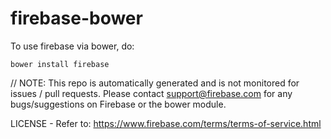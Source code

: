 firebase-bower
==============

To use firebase via bower, do:

    bower install firebase
//
NOTE: This repo is automatically generated and is not monitored for issues / pull requests.  Please contact support@firebase.com for any bugs/suggestions on Firebase or the bower module.

LICENSE - Refer to: https://www.firebase.com/terms/terms-of-service.html

